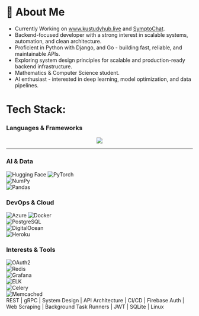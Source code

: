 # 💫 About Me  
- Currently Working on www.kustudyhub.live and [SymptoChat](https://github.com/nobrainghost/SymptoChat).
- Backend-focused developer with a strong interest in scalable systems, automation, and clean architecture.  
- Proficient in Python with Django, and Go - building fast, reliable, and maintainable APIs.  
- Exploring system design principles for scalable and production-ready backend infrastructure.  
- Mathematics & Computer Science student.  
- AI enthusiast - interested in deep learning, model optimization, and data pipelines.

# Tech Stack:

### Languages & Frameworks  
<p align="center">
  <img src="https://skillicons.dev/icons?i=python,go,javascript,django,fastapi,flask,pandas,numpy,pytorch,tornado,react,nextjs" />
</p>

---

### AI & Data  
![Hugging Face](https://img.shields.io/badge/huggingface-%23FFB300.svg?style=for-the-badge&logo=huggingface&logoColor=black)
![PyTorch](https://img.shields.io/badge/PyTorch-%23EE4C2C.svg?style=for-the-badge&logo=PyTorch&logoColor=white)  
![NumPy](https://img.shields.io/badge/numpy-%23013243.svg?style=for-the-badge&logo=numpy&logoColor=white)  
![Pandas](https://img.shields.io/badge/pandas-%23150458.svg?style=for-the-badge&logo=pandas&logoColor=white)  

### DevOps & Cloud  
![Azure](https://img.shields.io/badge/azure-%230072C6.svg?style=for-the-badge&logo=microsoftazure&logoColor=white)
![Docker](https://img.shields.io/badge/docker-%230db7ed.svg?style=for-the-badge&logo=docker&logoColor=white)  
![PostgreSQL](https://img.shields.io/badge/postgresql-%23316192.svg?style=for-the-badge&logo=postgresql&logoColor=white)  
![DigitalOcean](https://img.shields.io/badge/DigitalOcean-%230167ff.svg?style=for-the-badge&logo=digitalOcean&logoColor=white)  
![Heroku](https://img.shields.io/badge/heroku-%23430098.svg?style=for-the-badge&logo=heroku&logoColor=white)  

### Interests & Tools  
![OAuth2](https://img.shields.io/badge/OAuth2-%2300A86B.svg?style=for-the-badge&logo=oauth&logoColor=white)  
![Redis](https://img.shields.io/badge/Redis-%23D82C2A.svg?style=for-the-badge&logo=redis&logoColor=white)  
![Grafana](https://img.shields.io/badge/Grafana-%23F46800.svg?style=for-the-badge&logo=grafana&logoColor=white)  
![ELK](https://img.shields.io/badge/ELK-%2300B9E4.svg?style=for-the-badge&logo=elastic&logoColor=white)  
![Celery](https://img.shields.io/badge/Celery-%23FF6F00.svg?style=for-the-badge&logo=celery&logoColor=white)  
![Memcached](https://img.shields.io/badge/Memcached-%232F6F70.svg?style=for-the-badge&logo=memcached&logoColor=white)  
REST | gRPC | System Design | API Architecture | CI/CD | Firebase Auth | Web Scraping | Background Task Runners | JWT | SQLite | Linux
